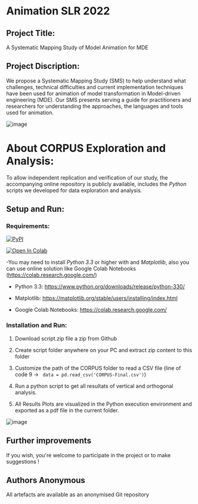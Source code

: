 # Animation SLR 2022
## Project Title:
A Systematic Mapping Study of Model Animation for MDE
## Project Discription:
We propose a Systematic Mapping Study (SMS) to help understand what challenges, technical difficulties and current implementation techniques have been used for animation of model transformation in Model-driven engineering (MDE). Our SMS presents serving a guide for practitioners and researchers for understanding the approaches, the languages and tools used for animation. 

![image](https://user-images.githubusercontent.com/42803883/182702495-908634fa-f4d8-4042-9760-901f747b8036.png)

# About CORPUS Exploration and Analysis:

To allow independent replication and verification of our study, the accompanying online repository is publicly available,
includes the _Python_ scripts we developed for data exploration and analysis.

## Setup and Run:

### Requirements:

[![PyPI](https://img.shields.io/pypi/pyversions/pylearning.svg)]()

[![Open In Colab](https://colab.research.google.com/assets/colab-badge.svg)]()



-You may need to install _Python 3.3_ or higher with and _Matplotlib_, also you can use online solution like Google Colab Notebooks (https://colab.research.google.com/)

*  Python 3.3: https://www.python.org/downloads/release/python-330/

*  Matplotlib: https://matplotlib.org/stable/users/installing/index.html

*  Google Colab Notebooks: https://colab.research.google.com/


### Installation and Run:

1. Download script.zip file a zip from Github

2. Create script folder anywhere on your PC and extract zip content to this folder

3. Customize the path of the CORPUS folder to read a CSV file (line of code 9 ->  ``` data = pd.read_csv('CORPUS-Final.csv')```)

4. Run a python script to get all resultats of vertical and orthogonal analysis.

5. All Results Plots are visualized in the Python execution environment and exported as a pdf file in the current folder. 

![image](https://user-images.githubusercontent.com/42803883/169172339-a9d15569-2827-486c-ab91-611ea6832925.png)

## Further improvements
If you wish, you're welcome to participate in the project or to make suggestions !

## Authors Anonymous
All artefacts are available as an anonymised Git repository
